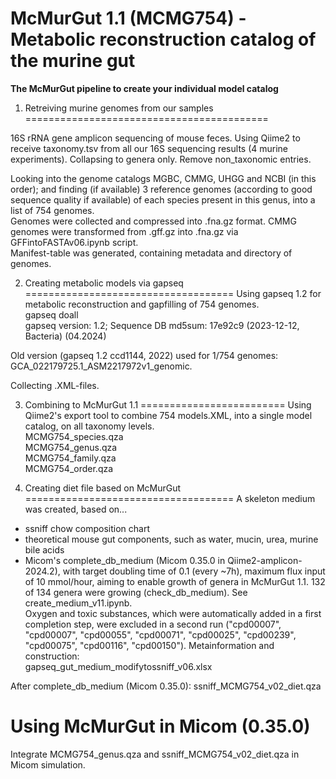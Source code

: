 # McMurGut 1.1 (MCMG754) - Metabolic reconstruction catalog of the murine gut
**The McMurGut pipeline to create your individual model catalog**

1) Retreiving murine genomes from our samples 
==========================================

16S rRNA gene amplicon sequencing of mouse feces. Using Qiime2 to receive taxonomy.tsv from all our 16S sequencing results (4 murine experiments). Collapsing to genera only. Remove non_taxonomic entries.  
 
Looking into the genome catalogs MGBC, CMMG, UHGG and NCBI (in this order); and finding (if available) 3 reference genomes (according to good sequence quality if available) of each species present in this genus, into a list of 754 genomes.  
Genomes were collected and compressed into .fna.gz format. CMMG genomes were transformed from .gff.gz into .fna.gz via GFFintoFASTAv06.ipynb script.  
Manifest-table was generated, containing metadata and directory of genomes.


2) Creating metabolic models via gapseq 
====================================
Using gapseq 1.2 for metabolic reconstruction and gapfilling of 754 genomes.  
gapseq doall  
gapseq version: 1.2; Sequence DB md5sum: 17e92c9 (2023-12-12, Bacteria) (04.2024)

Old version (gapseq 1.2 ccd1144, 2022) used for 1/754 genomes: GCA_022179725.1_ASM2217972v1_genomic.

Collecting .XML-files.

3) Combining to McMurGut 1.1
=========================
Using Qiime2's export tool to combine 754 models.XML, into a single model catalog, on all taxonomy levels.  
MCMG754_species.qza  
MCMG754_genus.qza  
MCMG754_family.qza  
MCMG754_order.qza  



4) Creating diet file based on McMurGut  
====================================
A skeleton medium was created, based on... 
- ssniff chow composition chart  
- theoretical mouse gut components, such as water, mucin, urea, murine bile acids  
- Micom's complete_db_medium (Micom 0.35.0 in Qiime2-amplicon-2024.2), with target doubling time of 0.1 (every ~7h), maximum flux input of 10 mmol/hour, aiming to enable growth of genera in McMurGut 1.1. 132 of 134 genera were growing (check_db_medium). See create_medium_v11.ipynb.  
Oxygen and toxic substances, which were automatically added in a first completion step, were excluded in a second run ("cpd00007", "cpd00007", "cpd00055", "cpd00071", "cpd00025", "cpd00239", "cpd00075", "cpd00116", "cpd00150").
Metainformation and construction:  
gapseq_gut_medium_modifytossniff_v06.xlsx

After complete_db_medium (Micom 0.35.0):
ssniff_MCMG754_v02_diet.qza  

Using McMurGut in Micom (0.35.0)
====================================

Integrate MCMG754_genus.qza and ssniff_MCMG754_v02_diet.qza in Micom simulation.  
